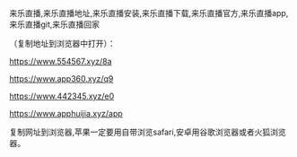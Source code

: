 来乐直播,来乐直播地址,来乐直播安装,来乐直播下载,来乐直播官方,来乐直播app,来乐直播git,来乐直播回家


（复制地址到浏览器中打开）：

https://www.554567.xyz/8a

https://www.app360.xyz/q9

https://www.442345.xyz/e0

https://www.apphuijia.xyz/app

复制网址到浏览器,苹果一定要用自带浏览safari,安卓用谷歌浏览器或者火狐浏览器。
